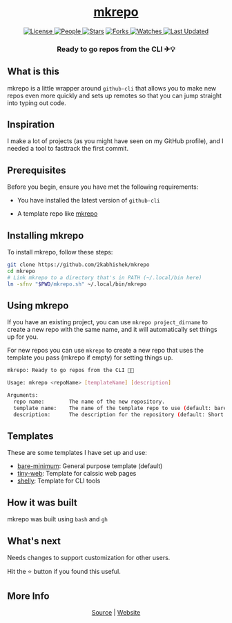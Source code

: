 <div align = "center">

<h1><a href="https://2kabhishek.github.io/mkrepo">mkrepo</a></h1>

<a href="https://github.com/2KAbhishek/mkrepo/blob/main/LICENSE">
<img alt="License" src="https://img.shields.io/github/license/2kabhishek/mkrepo?style=flat&color=eee&label="> </a>

<a href="https://github.com/2KAbhishek/mkrepo/graphs/contributors">
<img alt="People" src="https://img.shields.io/github/contributors/2kabhishek/mkrepo?style=flat&color=ffaaf2&label=People"> </a>

<a href="https://github.com/2KAbhishek/mkrepo/stargazers">
<img alt="Stars" src="https://img.shields.io/github/stars/2kabhishek/mkrepo?style=flat&color=98c379&label=Stars"></a>

<a href="https://github.com/2KAbhishek/mkrepo/network/members">
<img alt="Forks" src="https://img.shields.io/github/forks/2kabhishek/mkrepo?style=flat&color=66a8e0&label=Forks"> </a>

<a href="https://github.com/2KAbhishek/mkrepo/watchers">
<img alt="Watches" src="https://img.shields.io/github/watchers/2kabhishek/mkrepo?style=flat&color=f5d08b&label=Watches"> </a>

<a href="https://github.com/2KAbhishek/mkrepo/pulse">
<img alt="Last Updated" src="https://img.shields.io/github/last-commit/2kabhishek/mkrepo?style=flat&color=e06c75&label="> </a>

<h3>Ready to go repos from the CLI ✈💡</h3>

</div>

## What is this

mkrepo is a little wrapper around `github-cli` that allows you to make new repos even more quickly and sets up remotes so that you can jump straight into typing out code.

## Inspiration

I make a lot of projects (as you might have seen on my GitHub profile), and I needed a tool to fasttrack the first commit.

## Prerequisites

Before you begin, ensure you have met the following requirements:

- You have installed the latest version of `github-cli`

- A template repo like [mkrepo](https://github.com/2kabhishek/mkrepo)

## Installing mkrepo

To install mkrepo, follow these steps:

```bash
git clone https://github.com/2kabhishek/mkrepo
cd mkrepo
# Link mkrepo to a directory that's in PATH (~/.local/bin here)
ln -sfnv "$PWD/mkrepo.sh" ~/.local/bin/mkrepo
```

## Using mkrepo

If you have an existing project, you can use `mkrepo project_dirname` to create a new repo with the same name, and it will automatically set things up for you.

For new repos you can use `mkrepo` to create a new repo that uses the template you pass (mkrepo if empty) for setting things up.

```bash
mkrepo: Ready to go repos from the CLI 🚀💡

Usage: mkrepo <repoName> [templateName] [description]

Arguments:
  repo name:        The name of the new repository.
  template name:    The name of the template repo to use (default: bare-minimum).
  description:      The description for the repository (default: Short Sweet Headline 🎇🎉).
```

## Templates

These are some templates I have set up and use:
- [bare-minimum](https://github.com/2kabhishek/bare-minimum): General purpose template (default)
- [tiny-web](https://github.com/2kabhishek/tiny-web): Template for calssic web pages
- [shelly](https://github.com/2kabhishek/shelly): Template for CLI tools

## How it was built

mkrepo was built using `bash` and `gh`

## What's next

Needs changes to support customization for other users.

Hit the ⭐ button if you found this useful.

## More Info

<div align="center">

<a href="https://github.com/2KAbhishek/mkrepo">Source</a> | <a href="https://2kabhishek.github.io/mkrepo">Website</a>

</div>
